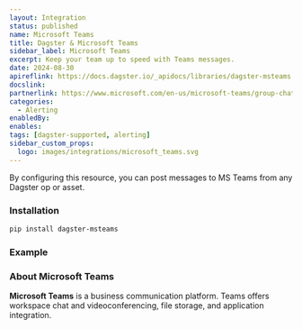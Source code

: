 ```yaml
---
layout: Integration
status: published
name: Microsoft Teams
title: Dagster & Microsoft Teams
sidebar_label: Microsoft Teams
excerpt: Keep your team up to speed with Teams messages.
date: 2024-08-30
apireflink: https://docs.dagster.io/_apidocs/libraries/dagster-msteams
docslink:
partnerlink: https://www.microsoft.com/en-us/microsoft-teams/group-chat-software
categories:
  - Alerting
enabledBy:
enables:
tags: [dagster-supported, alerting]
sidebar_custom_props: 
  logo: images/integrations/microsoft_teams.svg
---
```


By configuring this resource, you can post messages to MS Teams from any Dagster op or asset.

### Installation

```bash
pip install dagster-msteams
```

### Example

<CodeExample filePath="integrations/microsoft-teams.py" language="python" />

### About Microsoft Teams

**Microsoft Teams** is a business communication platform. Teams offers workspace chat and videoconferencing, file storage, and application integration.
